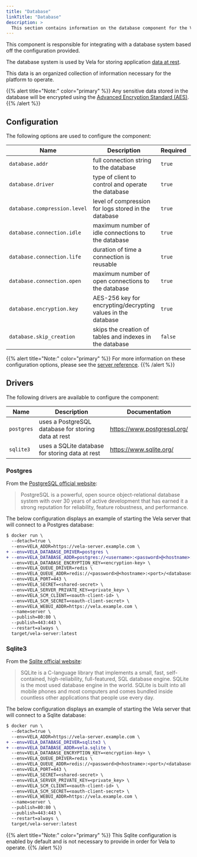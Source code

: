 ```yaml
---
title: "Database"
linkTitle: "Database"
description: >
  This section contains information on the database component for the Vela server.
---
```


This component is responsible for integrating with a database system based off the configuration provided.

The database system is used by Vela for storing application [data at rest](https://en.wikipedia.org/wiki/Data_at_rest).

This data is an organized collection of information necessary for the platform to operate.

{{% alert title="Note:" color="primary" %}}
Any sensitive data stored in the database will be encrypted using the [Advanced Encryption Standard (AES)](https://en.wikipedia.org/wiki/Advanced_Encryption_Standard).
{{% /alert %}}

## Configuration

The following options are used to configure the component:

| Name                         | Description                                                      | Required | Default       | Environment Variables                                             |
| ---------------------------- | ---------------------------------------------------------------- | -------- | ------------- | ----------------------------------------------------------------- |
| `database.addr`              | full connection string to the database                           | `true`   | `sqlite3`     | `DATABASE_ADDR`<br>`VELA_DATABASE_ADDR`                           |
| `database.driver`            | type of client to control and operate the database               | `true`   | `vela.sqlite` | `DATABASE_DRIVER`<br>`VELA_DATABASE_DRIVER`                       |
| `database.compression.level` | level of compression for logs stored in the database             | `true`   | `3`           | `DATABASE_COMPRESSION_LEVEL`<br>`VELA_DATABASE_COMPRESSION_LEVEL` |
| `database.connection.idle`   | maximum number of idle connections to the database               | `true`   | `2`           | `DATABASE_CONNECTION_IDLE`<br>`VELA_DATABASE_CONNECTION_IDLE`     |
| `database.connection.life`   | duration of time a connection is reusable                        | `true`   | `30m`         | `DATABASE_CONNECTION_LIFE`<br>`VELA_DATABASE_CONNECTION_LIFE`     |
| `database.connection.open`   | maximum number of open connections to the database               | `true`   | `0`           | `DATABASE_CONNECTION_OPEN`<br>`VELA_DATABASE_CONNECTION_OPEN`     |
| `database.encryption.key`    | AES-256 key for encrypting/decrypting values in the database     | `true`   | `N/A`         | `DATABASE_ENCRYPTION_KEY`<br>`VELA_DATABASE_ENCRYPTION_KEY`       |
| `database.skip_creation`     | skips the creation of tables and indexes in the database         | `false`  | `false`       | `DATABASE_SKIP_CREATION`<br>`VELA_DATABASE_SKIP_CREATION`         |

{{% alert title="Note:" color="primary" %}}
For more information on these configuration options, please see the [server reference](/docs/installation/server/reference/).
{{% /alert %}}

## Drivers

The following drivers are available to configure the component:

| Name       | Description                                         | Documentation               |
| ---------- | --------------------------------------------------- | --------------------------- |
| `postgres` | uses a PostgreSQL database for storing data at rest | https://www.postgresql.org/ |
| `sqlite3`  | uses a SQLite database for storing data at rest     | https://www.sqlite.org/     |

### Postgres

From the [PostgreSQL official website](https://www.postgresql.org/):

> PostgreSQL is a powerful, open source object-relational database system with over 30 years of active development that has earned it a strong reputation for reliability, feature robustness, and performance.

The below configuration displays an example of starting the Vela server that will connect to a Postgres database:

```diff
$ docker run \
  --detach=true \
  --env=VELA_ADDR=https://vela-server.example.com \
+ --env=VELA_DATABASE_DRIVER=postgres \
+ --env=VELA_DATABASE_ADDR=postgres://<username>:<password>@<hostname>:<port>/<database> \
  --env=VELA_DATABASE_ENCRYPTION_KEY=<encryption-key> \
  --env=VELA_QUEUE_DRIVER=redis \
  --env=VELA_QUEUE_ADDR=redis://<password>@<hostname>:<port>/<database> \
  --env=VELA_PORT=443 \
  --env=VELA_SECRET=<shared-secret> \
  --env=VELA_SERVER_PRIVATE_KEY=<private_key> \
  --env=VELA_SCM_CLIENT=<oauth-client-id> \
  --env=VELA_SCM_SECRET=<oauth-client-secret> \
  --env=VELA_WEBUI_ADDR=https://vela.example.com \
  --name=server \
  --publish=80:80 \
  --publish=443:443 \
  --restart=always \
  target/vela-server:latest
```

### Sqlite3

From the [Sqlite official website](https://www.sqlite.org/):

> SQLite is a C-language library that implements a small, fast, self-contained, high-reliability, full-featured, SQL database engine. SQLite is the most used database engine in the world. SQLite is built into all mobile phones and most computers and comes bundled inside countless other applications that people use every day.

The below configuration displays an example of starting the Vela server that will connect to a Sqlite database:

```diff
$ docker run \
  --detach=true \
  --env=VELA_ADDR=https://vela-server.example.com \
+ --env=VELA_DATABASE_DRIVER=sqlite3 \
+ --env=VELA_DATABASE_ADDR=vela.sqlite \
  --env=VELA_DATABASE_ENCRYPTION_KEY=<encryption-key> \
  --env=VELA_QUEUE_DRIVER=redis \
  --env=VELA_QUEUE_ADDR=redis://<password>@<hostname>:<port>/<database> \
  --env=VELA_PORT=443 \
  --env=VELA_SECRET=<shared-secret> \
  --env=VELA_SERVER_PRIVATE_KEY=<private_key> \
  --env=VELA_SCM_CLIENT=<oauth-client-id> \
  --env=VELA_SCM_SECRET=<oauth-client-secret> \
  --env=VELA_WEBUI_ADDR=https://vela.example.com \
  --name=server \
  --publish=80:80 \
  --publish=443:443 \
  --restart=always \
  target/vela-server:latest
```

{{% alert title="Note:" color="primary" %}}
This Sqlite configuration is enabled by default and is not necessary to provide in order for Vela to operate.
{{% /alert %}}